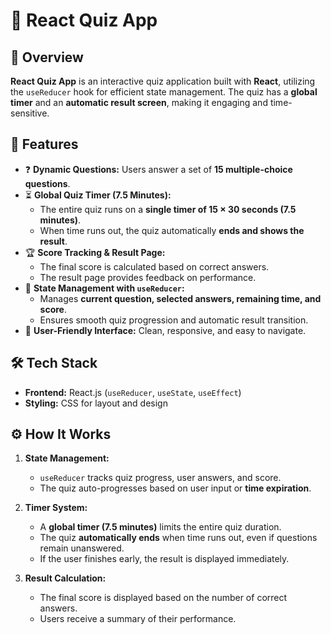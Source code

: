 # 🧠 React Quiz App

## 📌 Overview
**React Quiz App** is an interactive quiz application built with **React**, utilizing the `useReducer` hook for efficient state management. The quiz has a **global timer** and an **automatic result screen**, making it engaging and time-sensitive.

## 🚀 Features
- ❓ **Dynamic Questions:** Users answer a set of **15 multiple-choice questions**.
- ⏳ **Global Quiz Timer (7.5 Minutes):**  
  - The entire quiz runs on a **single timer of 15 × 30 seconds (7.5 minutes)**.  
  - When time runs out, the quiz automatically **ends and shows the result**.  
- 🏆 **Score Tracking & Result Page:**  
  - The final score is calculated based on correct answers.  
  - The result page provides feedback on performance.  
- 🔄 **State Management with `useReducer`:**  
  - Manages **current question, selected answers, remaining time, and score**.  
  - Ensures smooth quiz progression and automatic result transition.  
- 🎨 **User-Friendly Interface:** Clean, responsive, and easy to navigate.

## 🛠️ Tech Stack
- **Frontend:** React.js (`useReducer`, `useState`, `useEffect`)
- **Styling:** CSS for layout and design

## ⚙️ How It Works
1. **State Management:**  
   - `useReducer` tracks quiz progress, user answers, and score.  
   - The quiz auto-progresses based on user input or **time expiration**.  

2. **Timer System:**  
   - A **global timer (7.5 minutes)** limits the entire quiz duration.  
   - The quiz **automatically ends** when time runs out, even if questions remain unanswered.  
   - If the user finishes early, the result is displayed immediately.  

3. **Result Calculation:**  
   - The final score is displayed based on the number of correct answers.  
   - Users receive a summary of their performance.
